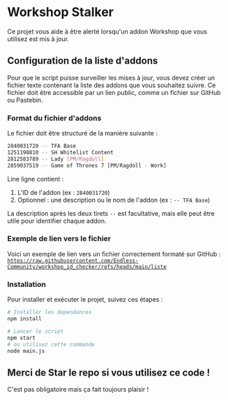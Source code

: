 # Workshop Stalker

Ce projet vous aide à être alerté lorsqu'un addon Workshop que vous utilisez est mis à jour.

## Configuration de la liste d'addons

Pour que le script puisse surveiller les mises à jour, vous devez créer un fichier texte contenant la liste des addons que vous souhaitez suivre. Ce fichier doit être accessible par un lien public, comme un fichier sur GitHub ou Pastebin.

### Format du fichier d'addons

Le fichier doit être structuré de la manière suivante :

```bash
2840031720 -- TFA Base
1251198810 -- SH Whitelist Content
2812583789 -- Lady [PM/Ragdoll]
2859037519 -- Game of Thrones 7 [PM/Ragdoll - Work]
```

Line ligne contient :

1. L'ID de l'addon (ex : `2840031720`)
2. Optionnel : une description ou le nom de l'addon (ex : `-- TFA Base`)

La description après les deux tirets `--` est facultative, mais elle peut être utile pour identifier chaque addon.

### Exemple de lien vers le fichier
Voici un exemple de lien vers un fichier correctement formaté sur GitHub :  
[`https://raw.githubusercontent.com/Endless-Community/workshop_id_checker/refs/heads/main/liste`](https://raw.githubusercontent.com/Endless-Community/workshop_id_checker/refs/heads/main/liste)

### Installation
Pour installer et exécuter le projet, suivez ces étapes :

```bash
# Installer les dependances
npm install

# Lancer le script
npm start
# ou utilisez cette commande
node main.js
```

## Merci de Star le repo si vous utilisez ce code !
C'est pas obligatoire mais ça fait toujours plaisir !
